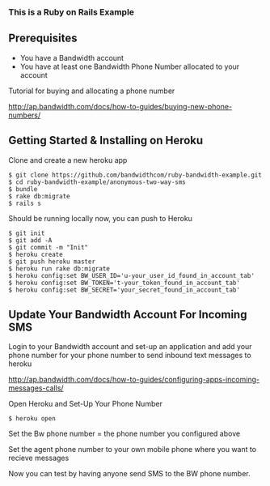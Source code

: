 ### This is a Ruby on Rails Example

## Prerequisites

- You have a Bandwidth account
- You have at least one Bandwidth Phone Number allocated to your account

Tutorial for buying and allocating a phone number

http://ap.bandwidth.com/docs/how-to-guides/buying-new-phone-numbers/

## Getting Started & Installing on Heroku

Clone and create a new heroku app

```
$ git clone https://github.com/bandwidthcom/ruby-bandwidth-example.git
$ cd ruby-bandwidth-example/anonymous-two-way-sms
$ bundle
$ rake db:migrate
$ rails s
```

Should be running locally now, you can push to Heroku

```
$ git init
$ git add -A
$ git commit -m "Init"
$ heroku create
$ git push heroku master
$ heroku run rake db:migrate
$ heroku config:set BW_USER_ID='u-your_user_id_found_in_account_tab'
$ heroku config:set BW_TOKEN='t-your_token_found_in_account_tab'
$ heroku config:set BW_SECRET='your_secret_found_in_account_tab'
```

## Update Your Bandwidth Account For Incoming SMS

Login to your Bandwidth account and set-up an application and add your phone number for your phone number to send inbound text messages to heroku

http://ap.bandwidth.com/docs/how-to-guides/configuring-apps-incoming-messages-calls/

Open Heroku and Set-Up Your Phone Number
```
$ heroku open
```

Set the Bw phone number = the phone number you configured above

Set the agent phone number to your own mobile phone where you want to recieve messages

Now you can test by having anyone send SMS to the BW phone number.

